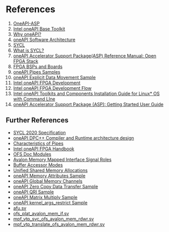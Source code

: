 # References
1. <a id="ref_asp"></a>[OneAPI-ASP](https://github.com/OFS/oneapi-asp/tree/ofs-2023.2-1/n6001)
1. <a id="ref_base_kit"></a> [Intel oneAPI Base Toolkit](https://www.intel.com/content/www/us/en/developer/tools/oneapi/base-toolkit.html)
1. <a id="ref_oneapi"></a> [Why oneAPI?](https://www.oneapi.io/)
1. <a id="ref_oneapi_arch"></a> [oneAPI Software Architecture](https://spec.oneapi.io/versions/latest/architecture.html)
1. <a id="ref_oneapi_sycl"></a> [SYCL](https://spec.oneapi.io/versions/latest/elements/sycl/source/index.html)
1. <a id="ref_sycl"></a> [What is SYCL?](https://www.khronos.org/sycl/)
1. <a id="ref_oneapi_asp_ref"></a> [oneAPI Accelerator Support Package(ASP) Reference Manual: Open FPGA Stack](https://ofs.github.io/ofs-2023.2/hw/common/reference_manual/oneapi_asp/oneapi_asp_ref_mnl/#14-introduction-to-oneapi-on-open-fpga-stackofs)
1. <a id="ref_bsp"></a> [FPGA BSPs and Boards](https://www.intel.com/content/www/us/en/docs/oneapi/programming-guide/2023-0/fpga-bsps-and-boards.html)
1. <a id="ref_pipes_sample"></a> [oneAPI Pipes Samples](https://github.com/oneapi-src/oneAPI-samples/tree/2024.0.0/DirectProgramming/C%2B%2BSYCL_FPGA/Tutorials/Features/pipes)
1. <a id="ref_explicit_sample"></a> [oneAPI Explicit Data Movement Sample](https://github.com/oneapi-src/oneAPI-samples/tree/ccd57a1ff0245bf7b09c2a0b84fa35bce9412d88/DirectProgramming/C%2B%2BSYCL_FPGA/Tutorials/DesignPatterns/explicit_data_movement)
1. <a id="ref_fpga_dev"></a> [Intel oneAPI FPGA Development](https://www.intel.com/content/www/us/en/docs/oneapi-fpga-add-on/developer-guide/2024-0/intel-oneapi-fpga-development.html)
1. <a id="ref_fpga_dev_flow"></a> [Intel oneAPI FPGA Development Flow](https://www.intel.com/content/www/us/en/docs/oneapi-fpga-add-on/developer-guide/2024-0/intel-oneapi-fpga-development-flow.html)
1. <a id="ref_intel_install"></a> [Intel oneAPI Toolkits and Components Installation Guide for Linux* OS with Command LIne](https://www.intel.com/content/www/us/en/docs/oneapi/installation-guide-linux/2023-0/install-with-command-line.html)
1. <a id="ref_oneapi_asp_get"></a> [oneAPI Accelerator Support Package (ASP): Getting Started User Guide](https://ofs.github.io/ofs-2023.2/hw/common/user_guides/oneapi_asp/ug_oneapi_asp/)

## Further References <a name="fref"></a>
* [SYCL 2020 Specification ](https://registry.khronos.org/SYCL/specs/sycl-2020/html/sycl-2020.html)
* [oneAPI DPC++ Compiler and Runtime architecture design](https://intel.github.io/llvm-docs/design/CompilerAndRuntimeDesign.html)
* [Characteristics of Pipes](https://www.intel.com/content/www/us/en/docs/oneapi-fpga-add-on/optimization-guide/2023-1/characteristics-of-pipes.html)
* [Intel oneAPI FPGA Handbook](https://www.intel.com/content/www/us/en/docs/oneapi-fpga-add-on/developer-guide/2024-0/intel-oneapi-fpga-handbook.html)
* [OFS Doc Modules](https://github.com/OFS/ofs.github.io/blob/main/docs/hw/n6001/doc_modules/links.md)
* [Avalon Memory Mapped Interface Signal Roles](https://www.intel.com/content/www/us/en/docs/programmable/683091/20-1/memory-mapped-interface-signal-roles.html)
* [Buffer Accessor Modes](https://www.intel.com/content/www/us/en/docs/oneapi/optimization-guide-gpu/2023-0/buffer-accessor-modes.html)
* [Unified Shared Memory Allocations](https://www.intel.com/content/www/us/en/docs/oneapi/optimization-guide-gpu/2023-1/unified-shared-memory-allocations.html)
* [oneAPI Memory Attributes Sample](https://github.com/oneapi-src/oneAPI-samples/tree/2024.0.0/DirectProgramming/C++SYCL_FPGA/Tutorials/Features/memory_attributes)
* [oneAPI Global Memory Channels](https://github.com/oneapi-src/oneAPI-samples/tree/2024.0.0/DirectProgramming/C%2B%2BSYCL_FPGA/Tutorials/Features/mem_channel)
* [oneAPI Zero Copy Data Transfer Sample](https://github.com/oneapi-src/oneAPI-samples/tree/master/DirectProgramming/C++SYCL_FPGA/Tutorials/DesignPatterns/zero_copy_data_transfer)
* [oneAPI QRI Sample](https://github.com/oneapi-src/oneAPI-samples/blob/ccd57a1ff0245bf7b09c2a0b84fa35bce9412d88/DirectProgramming/C%2B%2BSYCL_FPGA/ReferenceDesigns/qri)
* [oneAPI Matrix Multiply Sample](https://github.com/oneapi-src/oneAPI-samples/blob/ccd57a1ff0245bf7b09c2a0b84fa35bce9412d88/DirectProgramming/C%2B%2BSYCL_FPGA/ReferenceDesigns/matmul)
* [oneAPI kernel_args_restrict Sample](https://github.com/oneapi-src/oneAPI-samples/tree/2024.0.0/DirectProgramming/C++SYCL_FPGA/Tutorials/Features/kernel_args_restrict)
* [afu.sv](https://github.com/OFS/oneapi-asp/blob/ofs-2023.2-1/n6001/hardware/ofs_n6001_iopipes/build/rtl/afu.sv)
* [ofs_plat_avalon_mem_if.sv](https://github.com/OFS/ofs-platform-afu-bbb/blob/ofs-2023.2-1/plat_if_develop/ofs_plat_if/src/rtl/base_ifcs/avalon/ofs_plat_avalon_mem_if.sv)
* [mpf_vtp_svc_ofs_avalon_mem_rdwr.sv](https://github.com/OPAE/intel-fpga-bbb/blob/ofs-2023.2-1/BBB_mpf_vtp/hw/rtl/svc_shims/mpf_vtp_svc_ofs_avalon_mem_rdwr.sv)
* [mpf_vtp_translate_ofs_avalon_mem_rdwr.sv](https://github.com/OPAE/intel-fpga-bbb/blob/ofs-2023.2-1/BBB_mpf_vtp/hw/rtl/translate/mpf_vtp_translate_ofs_avalon_mem_rdwr.sv)